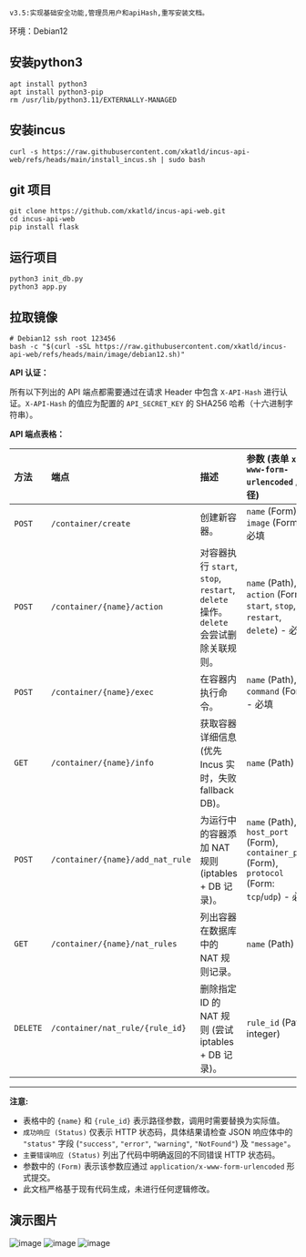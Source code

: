 ~~~
v3.5:实现基础安全功能,管理员用户和apiHash,重写安装文档。
~~~

环境：Debian12

## 安装python3
~~~
apt install python3
apt install python3-pip
rm /usr/lib/python3.11/EXTERNALLY-MANAGED
~~~

## 安装incus
~~~
curl -s https://raw.githubusercontent.com/xkatld/incus-api-web/refs/heads/main/install_incus.sh | sudo bash
~~~

## git 项目
~~~
git clone https://github.com/xkatld/incus-api-web.git
cd incus-api-web
pip install flask
~~~

## 运行项目
~~~
python3 init_db.py
python3 app.py
~~~

## 拉取镜像
~~~
# Debian12 ssh root 123456
bash -c "$(curl -sSL https://raw.githubusercontent.com/xkatld/incus-api-web/refs/heads/main/image/debian12.sh)"
~~~

**API 认证：**

所有以下列出的 API 端点都需要通过在请求 Header 中包含 `X-API-Hash` 进行认证。`X-API-Hash` 的值应为配置的 `API_SECRET_KEY` 的 SHA256 哈希（十六进制字符串）。

**API 端点表格：**

| 方法   | 端点                             | 描述                                       | 参数 (表单 `x-www-form-urlencoded` / 路径)                               | 成功响应 (Status) | 主要错误响应 (Status)        |
| :----- | :------------------------------- | :----------------------------------------- | :----------------------------------------------------------------------- | :---------------- | :--------------------------- |
| `POST` | `/container/create`              | 创建新容器。                               | `name` (Form), `image` (Form) - 必填                                     | `200 OK`          | `400`, `401`, `409`, `500`   |
| `POST` | `/container/{name}/action`       | 对容器执行 `start`, `stop`, `restart`, `delete` 操作。`delete` 会尝试删除关联规则。 | `name` (Path), `action` (Form: `start`, `stop`, `restart`, `delete`) - 必填 | `200 OK`          | `400`, `401`, `500`          |
| `POST` | `/container/{name}/exec`         | 在容器内执行命令。                         | `name` (Path), `command` (Form) - 必填                                   | `200 OK`          | `400`, `401`, `500`          |
| `GET`  | `/container/{name}/info`         | 获取容器详细信息 (优先 Incus 实时，失败 fallback DB)。 | `name` (Path)                                                            | `200 OK`          | `401`, `404`                 |
| `POST` | `/container/{name}/add_nat_rule` | 为运行中的容器添加 NAT 规则 (iptables + DB 记录)。 | `name` (Path), `host_port` (Form), `container_port` (Form), `protocol` (Form: `tcp`/`udp`) - 必填 | `200 OK` (含Warning可能) | `400`, `401`, `404`, `500`   |
| `GET`  | `/container/{name}/nat_rules`    | 列出容器在数据库中的 NAT 规则记录。        | `name` (Path)                                                            | `200 OK`          | `401`, `500`                 |
| `DELETE` | `/container/nat_rule/{rule_id}`  | 删除指定 ID 的 NAT 规则 (尝试 iptables + DB 记录)。 | `rule_id` (Path, integer)                                              | `200 OK` (含Warning可能) | `401`, `500`                 |

---

**注意:**

*   表格中的 `{name}` 和 `{rule_id}` 表示路径参数，调用时需要替换为实际值。
*   `成功响应 (Status)` 仅表示 HTTP 状态码，具体结果请检查 JSON 响应体中的 `"status"` 字段 (`"success"`, `"error"`, `"warning"`, `"NotFound"`) 及 `"message"`。
*   `主要错误响应 (Status)` 列出了代码中明确返回的不同错误 HTTP 状态码。
*   参数中的 `(Form)` 表示该参数应通过 `application/x-www-form-urlencoded` 形式提交。
*   此文档严格基于现有代码生成，未进行任何逻辑修改。

## 演示图片
![image](https://github.com/user-attachments/assets/a38f22e6-b3a9-4904-a462-22f265fa90e7)
![image](https://github.com/user-attachments/assets/1f784245-d323-47f7-b7c5-4c7c738e845c)
![image](https://github.com/user-attachments/assets/1924aa49-0873-4161-aedd-c10861bea988)
